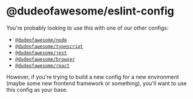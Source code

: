 # @dudeofawesome/eslint-config

You're probably looking to use this with one of our other configs:

-   [`@dudeofawesome/node`](../eslint-config-node/README.md)
-   [`@dudeofawesome/typescript`](../eslint-config-typescript/README.md)
-   [`@dudeofawesome/jest`](../eslint-config-jest/README.md)
-   [`@dudeofawesome/browser`](../eslint-config-browser/README.md)
-   [`@dudeofawesome/react`](../eslint-config-react/README.md)

However, if you're trying to build a new config for a new environment (maybe some new frontend framework or something), you'll want to use this config as your base.
